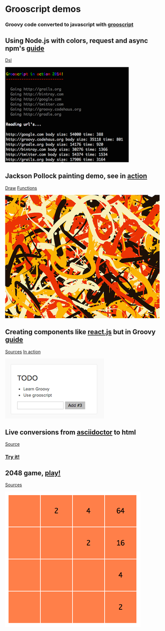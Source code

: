 Grooscript demos
================

### Groovy code converted to javascript with [grooscript](http://grooscript.org)

## Using Node.js with colors, request and async npm's [guide](http://grooscript.org/nodejs_example.html)

[Dsl](https://github.com/chiquitinxx/grooscript-demos/tree/master/src/main/groovy/Execute.groovy)

![Node modules](node.png)

## Jackson Pollock painting demo, see in [action](http://grooscript.org/demo/bezier.html)

[Draw](https://github.com/chiquitinxx/grooscript-demos/tree/master/src/main/groovy/paint/Draw.groovy)
[Functions](https://github.com/chiquitinxx/grooscript-demos/tree/master/src/main/groovy/paint/Functions.groovy)

![Todo App](paint.png)

## Creating components like [react.js](http://facebook.github.io/react/) but in Groovy [guide](http://grooscript.org/react_example.html)

[Sources](https://github.com/chiquitinxx/grooscript-demos/tree/master/src/main/groovy/react)
[In action](http://grooscript.org/demo/react.html)

![Todo App](todo.png)

## Live conversions from [asciidoctor](http://asciidoctor.org/) to html

[Source](https://github.com/chiquitinxx/grooscript-demos/blob/master/src/main/groovy/asciidoctor/AdocLive.groovy)

### [Try it!](http://grooscript.org/demo/asciidoctor.html)

## 2048 game, [play!](http://grooscript.org/demo/game.html)

[Sources](https://github.com/chiquitinxx/grooscript-demos/tree/master/src/main/groovy/game)

![Game](game.png)